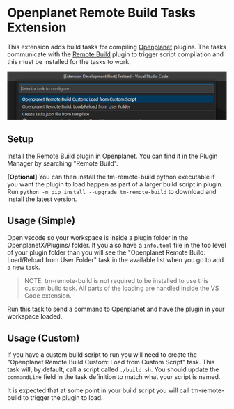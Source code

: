 # Openplanet Remote Build Tasks Extension

This extension adds build tasks for compiling [Openplanet](https://openplanet.dev/) plugins. The tasks communicate
with the [Remote Build](https://openplanet.dev/plugin/remotebuild) plugin to trigger script compilation and this must
be installed for the tasks to work.

![Remote Build Tasks](./img/remote-build-tasks.png)

## Setup

Install the Remote Build plugin in Openplanet. You can find it in the Plugin Manager by searching "Remote Build".

**[Optional]** You can then install the tm-remote-build python executable if you want the plugin to load happen as part
of a larger build script in plugin. Run `python -m pip install --upgrade tm-remote-build` to download and install the
latest version.

## Usage (Simple)

Open vscode so your workspace is inside a plugin folder in the OpenplanetX/Plugins/ folder. If you also have a
`info.toml` file in the top level of your plugin folder than you will see the "Openplanet Remote Build: Load/Reload
from User Folder" task in the available list when you go to add a new task.

> NOTE: tm-remote-build is not required to be installed to use this custom build task. All parts of the loading are
> handled inside the VS Code extension.

Run this task to send a command to Openplanet and have the plugin in your workspace loaded.

## Usage (Custom)

If you have a custom build script to run you will need to create the "Openplanet Remote Build Custom: Load from Custom
Script" task. This task will, by default, call a script called `./build.sh`. You should update the `commandLine` field
in the task definition to match what your script is named.

It is expected that at some point in your build script you will call tm-remote-build to trigger the plugin to load.
